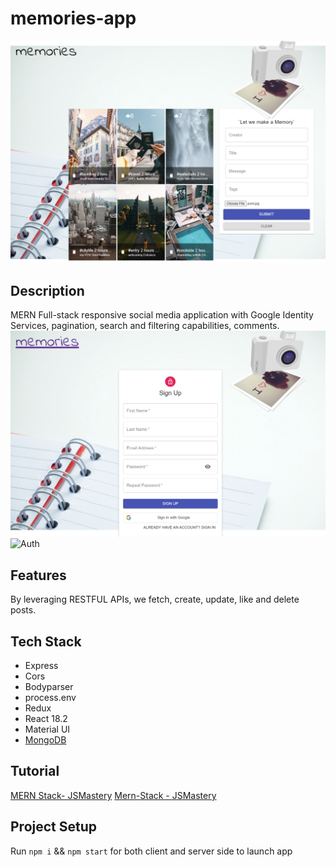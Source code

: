 # memories-app

![Memories](./client/public/memories-app-demo.png)

## Description 
MERN Full-stack responsive social media application with Google Identity Services, pagination, search and filtering capabilities, comments. 
![Auth](./client/public/register.png)
![Auth](./client/public/sigin.png)

## Features
By leveraging RESTFUL APIs, we fetch, create, update, like and delete posts. 

## Tech Stack
- Express
- Cors
- Bodyparser
- process.env
- Redux
- React 18.2
- Material UI
- [MongoDB](https://www.mongodb.com/atlas/database)

## Tutorial 
[MERN Stack- JSMastery](https://www.youtube.com/watch?v=VsUzmlZfYNg)
[Mern-Stack - JSMastery](https://www.youtube.com/watch?v=CcBHZ0t2Qwc)

## Project Setup

Run `npm i` && `npm start` for both client and server side to launch app